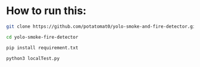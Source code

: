 # How to run this:

```bash
git clone https://github.com/potatomat0/yolo-smoke-and-fire-detector.git

cd yolo-smoke-fire-detector

pip install requirement.txt

python3 localTest.py
```